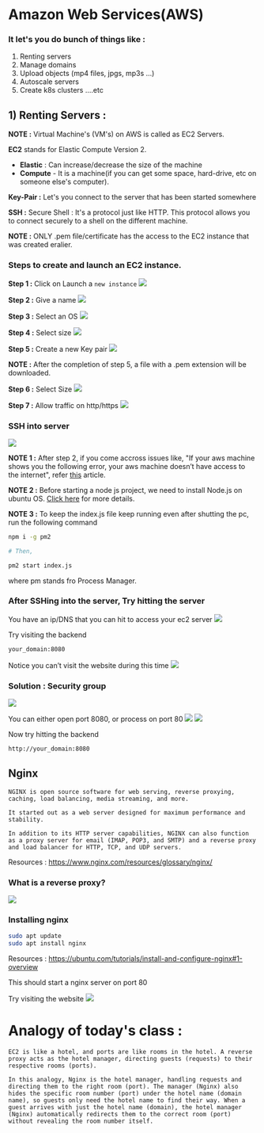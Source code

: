 # Amazon Web Services(AWS)

### It let's you do bunch of things like : 
1) Renting servers
2) Manage domains
3) Upload objects (mp4 files, jpgs, mp3s …)
4) Autoscale servers
5) Create k8s clusters
....etc

## 1) Renting Servers : 

**NOTE :** Virtual Machine's (VM's) on AWS is called as EC2 Servers.

**EC2** stands for Elastic Compute Version 2.
 - **Elastic** :  Can increase/decrease the size of the machine
 - **Compute** - It is a machine(if you can get some space, hard-drive, etc on someone else's computer).

 **Key-Pair :** Let's you connect to the server that has been started somewhere 

 **SSH :** Secure Shell : It's a protocol just like HTTP. This protocol allows you to connect securely to a shell on the different machine.

 **NOTE :** ONLY .pem file/certificate has the access to the EC2 instance that was created eralier. 

 ### Steps to create and launch an EC2 instance.

 **Step 1 :** Click on Launch a `new instance`
 <img src="./assets/Pic-1.webp" />

 **Step 2 :** Give a name
 <img src="./assets/Pic-2.webp" />

 **Step 3 :** Select an OS
 <img src="./assets/Pic-3.webp" />

 **Step 4 :** Select size
 <img src="./assets/Pic-4.webp" />

 **Step 5 :** Create a new Key pair
<img src="./assets/Pic-5.webp" />

**NOTE :** After the completion of step 5, a file with a .pem extension will be downloaded.

 **Step 6 :** Select Size
 <img src="./assets/Pic-6.webp" />

 **Step 7 :** Allow traffic on http/https
 <img src="./assets/Pic-7.webp" />

 ### SSH into server
 <img src="./assets/Pic-8.png" />

 **NOTE 1 :** After step 2, if you come accross issues like, "If your aws machine shows you the following error, your aws machine doesn’t have access to the internet", refer [this](https://www.tecmint.com/resolve-temporary-failure-in-name-resolution/) article.

 **NOTE 2 :** Before starting a node js project, we need to install Node.js on ubuntu OS. [Click here](https://www.digitalocean.com/community/tutorials/how-to-install-node-js-on-ubuntu-20-04) for more details.

 **NOTE 3 :** To keep the index.js file keep running even after shutting the pc, run the following command
 ```bash
npm i -g pm2

# Then,

pm2 start index.js
 ```
 where pm stands fro Process Manager.

 ### After SSHing into the server, Try hitting the server

 You have an ip/DNS that you can hit to access your ec2 server
 <img src="./assets/Pic-9.webp" />

 Try visiting the backend
 ```txt
your_domain:8080
 ```
 Notice you can’t visit the website during this time
 <img src="./assets/Pic-10.webp" />

 ### Solution : Security group
<img src="./assets/Pic-11.webp" />

You can either open port 8080, or process on port 80
<img src="./assets/Pic-12.webp">
<img src="./assets/Pic-13.webp">

Now try hitting the backend 
```txt
http://your_domain:8080
``` 

## Nginx

    NGINX is open source software for web serving, reverse proxying, caching, load balancing, media streaming, and more. 
    
    It started out as a web server designed for maximum performance and stability. 
    
    In addition to its HTTP server capabilities, NGINX can also function as a proxy server for email (IMAP, POP3, and SMTP) and a reverse proxy and load balancer for HTTP, TCP, and UDP servers.

Resources : https://www.nginx.com/resources/glossary/nginx/

### What is a reverse proxy?
<img src="./assets/Pic-14.webp" />

### Installing nginx
```bash
sudo apt update
sudo apt install nginx
```
Resources : https://ubuntu.com/tutorials/install-and-configure-nginx#1-overview

This should start a nginx server on port 80

Try visiting the website
<img src="./assets/Pic-15.webp" />

# Analogy of today's class :

    EC2 is like a hotel, and ports are like rooms in the hotel. A reverse proxy acts as the hotel manager, directing guests (requests) to their respective rooms (ports).

    In this analogy, Nginx is the hotel manager, handling requests and directing them to the right room (port). The manager (Nginx) also hides the specific room number (port) under the hotel name (domain name), so guests only need the hotel name to find their way. When a guest arrives with just the hotel name (domain), the hotel manager (Nginx) automatically redirects them to the correct room (port) without revealing the room number itself.